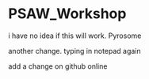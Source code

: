 # PSAW_Workshop

i have no idea if this will work.  Pyrosome

another change. typing in notepad again 

add a change on github online
